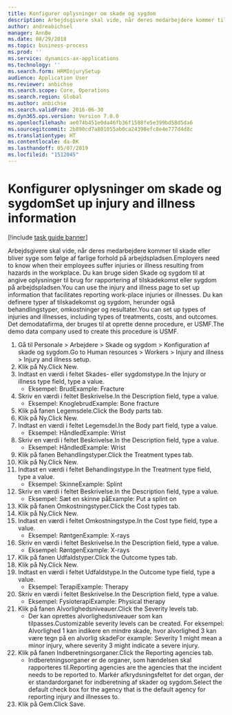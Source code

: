 ```yaml
---
title: Konfigurer oplysninger om skade og sygdom
description: Arbejdsgivere skal vide, når deres medarbejdere kommer til skade eller bliver syge som følge af farlige forhold på arbejdspladsen.
author: andreabichsel
manager: AnnBe
ms.date: 08/29/2018
ms.topic: business-process
ms.prod: ''
ms.service: dynamics-ax-applications
ms.technology: ''
ms.search.form: HRMInjurySetup
audience: Application User
ms.reviewer: anbichse
ms.search.scope: Core, Operations
ms.search.region: Global
ms.author: anbichse
ms.search.validFrom: 2016-06-30
ms.dyn365.ops.version: Version 7.0.0
ms.openlocfilehash: ae074b451e0da46fb36f1580fe5e399bd58d5da6
ms.sourcegitcommit: 2b890cd7a801055ab0ca24398efc8e4e777d4d8c
ms.translationtype: HT
ms.contentlocale: da-DK
ms.lasthandoff: 05/07/2019
ms.locfileid: "1512045"
---
```

# <a name="set-up-injury-and-illness-information"></a><span data-ttu-id="2f1d7-103">Konfigurer oplysninger om skade og sygdom</span><span class="sxs-lookup"><span data-stu-id="2f1d7-103">Set up injury and illness information</span></span>

[!include [task guide banner](../../includes/task-guide-banner.md)]

<span data-ttu-id="2f1d7-104">Arbejdsgivere skal vide, når deres medarbejdere kommer til skade eller bliver syge som følge af farlige forhold på arbejdspladsen.</span><span class="sxs-lookup"><span data-stu-id="2f1d7-104">Employers need to know when their employees suffer injuries or illness resulting from hazards in the workplace.</span></span> <span data-ttu-id="2f1d7-105">Du kan bruge siden Skade og sygdom til at angive oplysninger til brug for rapportering af tilskadekomst eller sygdom på arbejdspladsen.</span><span class="sxs-lookup"><span data-stu-id="2f1d7-105">You can use the injury and illness page to set up information that facilitates reporting work-place injuries or illnesses.</span></span> <span data-ttu-id="2f1d7-106">Du kan definere typer af tilskadekomst og sygdom, herunder også behandlingstyper, omkostninger og resultater.</span><span class="sxs-lookup"><span data-stu-id="2f1d7-106">You can set up types of injuries and illnesses, including types of treatments, costs, and outcomes.</span></span> <span data-ttu-id="2f1d7-107">Det demodatafirma, der bruges til at oprette denne procedure, er USMF.</span><span class="sxs-lookup"><span data-stu-id="2f1d7-107">The demo data company used to create this procedure is USMF.</span></span>

1. <span data-ttu-id="2f1d7-108">Gå til Personale > Arbejdere > Skade og sygdom > Konfiguration af skade og sygdom.</span><span class="sxs-lookup"><span data-stu-id="2f1d7-108">Go to Human resources > Workers > Injury and illness > Injury and illness setup.</span></span>
2. <span data-ttu-id="2f1d7-109">Klik på Ny.</span><span class="sxs-lookup"><span data-stu-id="2f1d7-109">Click New.</span></span>
3. <span data-ttu-id="2f1d7-110">Indtast en værdi i feltet Skades- eller sygdomstype.</span><span class="sxs-lookup"><span data-stu-id="2f1d7-110">In the Injury or illness type field, type a value.</span></span>
    * <span data-ttu-id="2f1d7-111">Eksempel: Brud</span><span class="sxs-lookup"><span data-stu-id="2f1d7-111">Example: Fracture</span></span>  
4. <span data-ttu-id="2f1d7-112">Skriv en værdi i feltet Beskrivelse.</span><span class="sxs-lookup"><span data-stu-id="2f1d7-112">In the Description field, type a value.</span></span>
    * <span data-ttu-id="2f1d7-113">Eksempel: Knoglebrud</span><span class="sxs-lookup"><span data-stu-id="2f1d7-113">Example: Bone fracture</span></span>  
5. <span data-ttu-id="2f1d7-114">Klik på fanen Legemsdele.</span><span class="sxs-lookup"><span data-stu-id="2f1d7-114">Click the Body parts tab.</span></span>
6. <span data-ttu-id="2f1d7-115">Klik på Ny.</span><span class="sxs-lookup"><span data-stu-id="2f1d7-115">Click New.</span></span>
7. <span data-ttu-id="2f1d7-116">Indtast en værdi i feltet Legemsdel.</span><span class="sxs-lookup"><span data-stu-id="2f1d7-116">In the Body part field, type a value.</span></span>
    * <span data-ttu-id="2f1d7-117">Eksempel: Håndled</span><span class="sxs-lookup"><span data-stu-id="2f1d7-117">Example: Wrist</span></span>  
8. <span data-ttu-id="2f1d7-118">Skriv en værdi i feltet Beskrivelse.</span><span class="sxs-lookup"><span data-stu-id="2f1d7-118">In the Description field, type a value.</span></span>
    * <span data-ttu-id="2f1d7-119">Eksempel: Håndled</span><span class="sxs-lookup"><span data-stu-id="2f1d7-119">Example: Wrist</span></span>  
9. <span data-ttu-id="2f1d7-120">Klik på fanen Behandlingstyper.</span><span class="sxs-lookup"><span data-stu-id="2f1d7-120">Click the Treatment types tab.</span></span>
10. <span data-ttu-id="2f1d7-121">Klik på Ny.</span><span class="sxs-lookup"><span data-stu-id="2f1d7-121">Click New.</span></span>
11. <span data-ttu-id="2f1d7-122">Indtast en værdi i feltet Behandlingstype.</span><span class="sxs-lookup"><span data-stu-id="2f1d7-122">In the Treatment type field, type a value.</span></span>
    * <span data-ttu-id="2f1d7-123">Eksempel: Skinne</span><span class="sxs-lookup"><span data-stu-id="2f1d7-123">Example: Splint</span></span>  
12. <span data-ttu-id="2f1d7-124">Skriv en værdi i feltet Beskrivelse.</span><span class="sxs-lookup"><span data-stu-id="2f1d7-124">In the Description field, type a value.</span></span>
    * <span data-ttu-id="2f1d7-125">Eksempel: Sæt en skinne på</span><span class="sxs-lookup"><span data-stu-id="2f1d7-125">Example: Put a splint on</span></span>  
13. <span data-ttu-id="2f1d7-126">Klik på fanen Omkostningstyper.</span><span class="sxs-lookup"><span data-stu-id="2f1d7-126">Click the Cost types tab.</span></span>
14. <span data-ttu-id="2f1d7-127">Klik på Ny.</span><span class="sxs-lookup"><span data-stu-id="2f1d7-127">Click New.</span></span>
15. <span data-ttu-id="2f1d7-128">Indtast en værdi i feltet Omkostningstype.</span><span class="sxs-lookup"><span data-stu-id="2f1d7-128">In the Cost type field, type a value.</span></span>
    * <span data-ttu-id="2f1d7-129">Eksempel: Røntgen</span><span class="sxs-lookup"><span data-stu-id="2f1d7-129">Example: X-rays</span></span>  
16. <span data-ttu-id="2f1d7-130">Skriv en værdi i feltet Beskrivelse.</span><span class="sxs-lookup"><span data-stu-id="2f1d7-130">In the Description field, type a value.</span></span>
    * <span data-ttu-id="2f1d7-131">Eksempel: Røntgen</span><span class="sxs-lookup"><span data-stu-id="2f1d7-131">Example: X-rays</span></span>  
17. <span data-ttu-id="2f1d7-132">Klik på fanen Udfaldstyper.</span><span class="sxs-lookup"><span data-stu-id="2f1d7-132">Click the Outcome types tab.</span></span>
18. <span data-ttu-id="2f1d7-133">Klik på Ny.</span><span class="sxs-lookup"><span data-stu-id="2f1d7-133">Click New.</span></span>
19. <span data-ttu-id="2f1d7-134">Indtast en værdi i feltet Udfaldstype.</span><span class="sxs-lookup"><span data-stu-id="2f1d7-134">In the Outcome type field, type a value.</span></span>
    * <span data-ttu-id="2f1d7-135">Eksempel: Terapi</span><span class="sxs-lookup"><span data-stu-id="2f1d7-135">Example: Therapy</span></span>  
20. <span data-ttu-id="2f1d7-136">Skriv en værdi i feltet Beskrivelse.</span><span class="sxs-lookup"><span data-stu-id="2f1d7-136">In the Description field, type a value.</span></span>
    * <span data-ttu-id="2f1d7-137">Eksempel: Fysioterapi</span><span class="sxs-lookup"><span data-stu-id="2f1d7-137">Example: Physical therapy</span></span>  
21. <span data-ttu-id="2f1d7-138">Klik på fanen Alvorlighedsniveauer.</span><span class="sxs-lookup"><span data-stu-id="2f1d7-138">Click the Severity levels tab.</span></span>
    * <span data-ttu-id="2f1d7-139">Der kan oprettes alvorlighedsniveauer som kan tilpasses.</span><span class="sxs-lookup"><span data-stu-id="2f1d7-139">Customizable severity levels can be created.</span></span> <span data-ttu-id="2f1d7-140">For eksempel: Alvorlighed 1 kan indikere en mindre skade, hvor alvorlighed 3 kan være tegn på en alvorlig skade</span><span class="sxs-lookup"><span data-stu-id="2f1d7-140">For example: Severity 1 might mean a minor injury, where severity 3 might indicate a severe injury.</span></span>  
22. <span data-ttu-id="2f1d7-141">Klik på fanen Indberetningsorganer.</span><span class="sxs-lookup"><span data-stu-id="2f1d7-141">Click the Reporting agencies tab.</span></span>
    * <span data-ttu-id="2f1d7-142">Indberetningsorganer er de organer, som hændelsen skal rapporteres til.</span><span class="sxs-lookup"><span data-stu-id="2f1d7-142">Reporting agencies are the agencies that the incident needs to be reported to.</span></span> <span data-ttu-id="2f1d7-143">Markér afkrydsningsfeltet for det organ, der er standardorganet for indberetning af skader og sygdom.</span><span class="sxs-lookup"><span data-stu-id="2f1d7-143">Select the default check box for the agency that is the default agency for reporting injury and illnesses to.</span></span>  
23. <span data-ttu-id="2f1d7-144">Klik på Gem.</span><span class="sxs-lookup"><span data-stu-id="2f1d7-144">Click Save.</span></span>

